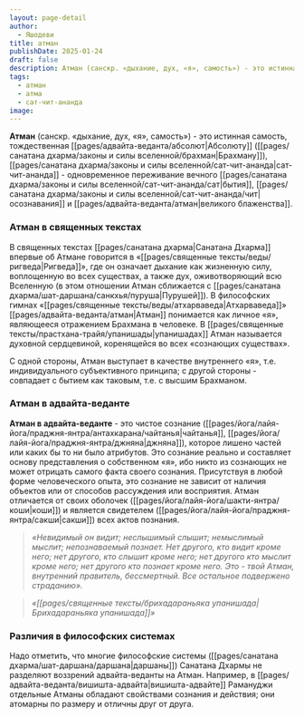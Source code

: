 ```yaml
---
layout: page-detail
author:
  - Яшодеви
title: атман
publishDate: 2025-01-24
draft: false
description: Атман (санскр. «дыхание, дух, «я», самость») - это истинная самость, тождественная Абсолюту (Брахману), сат-чит-ананда - одновременное переживание вечного бытия, осознавания и великого блаженства.
tags:
  - атман
  - атма
  - сат-чит-ананда
image:
---
```

**Атман** (санскр. «дыхание, дух, «я», самость») - это истинная самость, тождественная [[pages/адвайта-веданта/абсолют|Абсолюту]] ([[pages/санатана дхарма/законы и силы вселенной/брахман|Брахману]]), [[pages/санатана дхарма/законы и силы вселенной/сат-чит-ананда|сат-чит-ананда]] - одновременное переживание вечного [[pages/санатана дхарма/законы и силы вселенной/сат-чит-ананда/сат|бытия]], [[pages/санатана дхарма/законы и силы вселенной/сат-чит-ананда/чит|осознавания]] и [[pages/адвайта-веданта/атман|великого блаженства]].
### Атман в священных текстах

В священных текстах [[pages/санатана дхарма|Санатана Дхарма]] впервые об Атмане говорится в «[[pages/священные тексты/веды/ригведа|Ригведа]]», где он означает дыхание как жизненную силу, воплощенную во всех существах, а также дух, оживотворяющий всю Вселенную (в этом отношении Атман сближается с [[pages/санатана дхарма/шат-даршана/санкхья/пуруша|Пурушей]]). В философских гимнах «[[pages/священные тексты/веды/атхарваведа|Атхарваведа]]» [[pages/адвайта-веданта/атман|Атман]] понимается как личное «я», являющееся отражением Брахмана в человеке. В [[pages/священные тексты/прастхана-трайя/упанишады|упанишадах]] Атман называется духовной сердцевиной, коренящейся во всех «сознающих существах».

С одной стороны, Атман выступает в качестве внутреннего «я», т.е. индивидуального субъективного принципа; с другой стороны - совпадает с бытием как таковым, т.е. с высшим Брахманом.
### Атман в адвайта-веданте

**Атман в адвайта-веданте** - это чистое сознание ([[pages/йога/лайя-йога/праджня-янтра/антахкарана/чайтанья|чайтанья]], [[pages/йога/лайя-йога/праджня-янтра/джняна|джняна]]), которое лишено частей или каких бы то ни было атрибутов. Это сознание реально и составляет основу представления о собственном «я», ибо никто из сознающих не может отрицать самого факта своего сознания. Присутствуя в любой форме человеческого опыта, это сознание не зависит от наличия объектов или от способов рассуждения или восприятия. Атман отличается от своих оболочек ([[pages/йога/лайя-йога/шакти-янтра/коши|коши]]) и является свидетелем ([[pages/йога/лайя-йога/праджня-янтра/сакши|сакши]]) всех актов познания.

>*«Невидимый он видит; неслышимый слышит; немыслимый мыслит; непознаваемый познает. Нет другого, кто видит кроме него; нет другого, кто слышит кроме него; нет другого кто мыслит кроме него; нет другого кто познает кроме него. Это - твой Атман, внутренний правитель, бессмертный. Все остальное подвержено страданию».*
 
>*«[[pages/священные тексты/брихадараньяка упанишада|Брихадараньяка упанишада]]»*

### Различия в философских системах

Надо отметить, что многие философские системы ([[pages/санатана дхарма/шат-даршана/даршана|даршаны]]) Санатана Дхармы не разделяют воззрений адвайта-веданты на Атман. Например, в [[pages/адвайта-веданта/вишишта-адвайта|вишишта-адвайте]] Рамануджи отдельные Атманы обладают свойствами сознания и действия; они атомарны по размеру и отличны друг от друга.